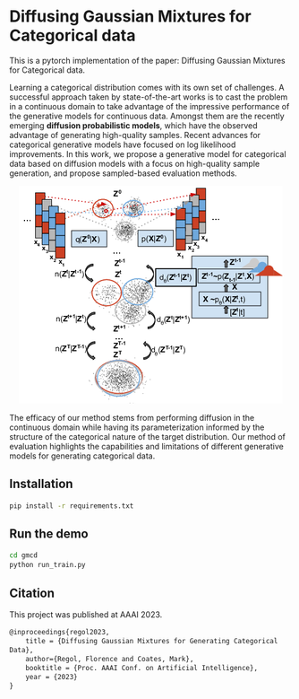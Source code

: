 


# Diffusing Gaussian Mixtures for Categorical data
This is a pytorch implementation of the paper: Diffusing Gaussian Mixtures for Categorical data.




Learning a categorical distribution comes with its own set of challenges. A successful approach taken by state-of-the-art works is to cast the problem in a continuous domain to take advantage of the impressive performance of the generative models for continuous data. Amongst them are the recently emerging <b>diffusion probabilistic models</b>, which have the observed advantage of generating high-quality samples. Recent advances for categorical generative models have focused on log likelihood improvements. In this work, we propose a generative model for categorical data based on diffusion models with a focus on high-quality sample generation, and propose sampled-based evaluation methods. 

<p align="center">
<img src="/img/overview.png"/>
</p>
The efficacy of our method stems from performing diffusion in the continuous domain while having its parameterization informed by the structure of the categorical nature of the target distribution. Our method of evaluation highlights the capabilities and limitations of different generative models for generating categorical data. 


## Installation
```bash
pip install -r requirements.txt 
```

## Run the demo

```bash
cd gmcd
python run_train.py
```



## Citation

This project was published at AAAI 2023.

```
@inproceedings{regol2023,
	title = {Diffusing Gaussian Mixtures for Generating Categorical Data},
	author={Regol, Florence and Coates, Mark},
	booktitle = {Proc. AAAI Conf. on Artificial Intelligence},
	year = {2023}
}
```


